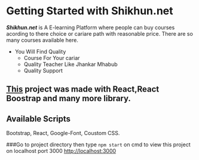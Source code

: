 # Getting Started with Shikhun.net

**_Shikhun.net_** is A E-learning Platform where people can buy courses acording to there choice or cariare path with reasonable price. There are so many courses available here.

- You Will Find Quality
  - Course For Your cariar
  - Quality Teacher Like Jhankar Mhabub
  - Quality Support

## [This](https://shikhun.netlify.app/home) project was made with React,React Boostrap and many more library.

## Available Scripts

Bootstrap, React, Google-Font, Coustom CSS.

###Go to project directory then type `npm start` on cmd to view this project on localhost port 3000
[http://localhost:3000](http://localhost:3000)
